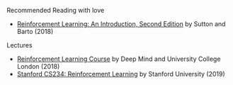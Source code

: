 Recommended Reading with love
- [Reinforcement Learning: An Introduction, Second Edition](https://web.stanford.edu/class/psych209/Readings/SuttonBartoIPRLBook2ndEd.pdf "https://web.stanford.edu/class/psych209/Readings/SuttonBartoIPRLBook2ndEd.pdf") by Sutton and Barto (2018)

Lectures
- [Reinforcement Learning Course](https://www.youtube.com/watch?v=ISk80iLhdfU&list=PLqYmG7hTraZBKeNJ-JE_eyJHZ7XgBoAyb "https://www.youtube.com/watch?v=ISk80iLhdfU&list=PLqYmG7hTraZBKeNJ-JE_eyJHZ7XgBoAyb") by Deep Mind and University College London (2018)
- [Stanford CS234: Reinforcement Learning](https://www.youtube.com/watch?v=FgzM3zpZ55o&list=PLoROMvodv4rOSOPzutgyCTapiGlY2Nd8u "https://www.youtube.com/watch?v=FgzM3zpZ55o&list=PLoROMvodv4rOSOPzutgyCTapiGlY2Nd8u") by Stanford University (2019)
